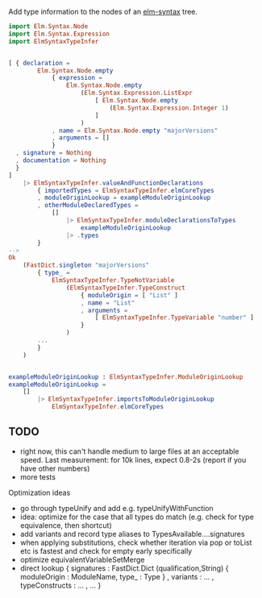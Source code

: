Add type information to the nodes
of an [elm-syntax](https://dark.elm.dmy.fr/packages/stil4m/elm-syntax/latest/) tree.

```elm
import Elm.Syntax.Node
import Elm.Syntax.Expression
import ElmSyntaxTypeInfer


[ { declaration =
        Elm.Syntax.Node.empty
            { expression =
                Elm.Syntax.Node.empty
                    (Elm.Syntax.Expression.ListExpr
                        [ Elm.Syntax.Node.empty
                            (Elm.Syntax.Expression.Integer 1)
                        ]
                    )
            , name = Elm.Syntax.Node.empty "majorVersions"
            , arguments = []
            }
  , signature = Nothing
  , documentation = Nothing
  }
]
    |> ElmSyntaxTypeInfer.valueAndFunctionDeclarations
        { importedTypes = ElmSyntaxTypeInfer.elmCoreTypes
        , moduleOriginLookup = exampleModuleOriginLookup
        , otherModuleDeclaredTypes =
            []
                |> ElmSyntaxTypeInfer.moduleDeclarationsToTypes
                    exampleModuleOriginLookup
                |> .types
        }
-->
Ok
    (FastDict.singleton "majorVersions"
        { type_ =
            ElmSyntaxTypeInfer.TypeNotVariable
                (ElmSyntaxTypeInfer.TypeConstruct
                    { moduleOrigin = [ "List" ]
                    , name = "List"
                    , arguments =
                        [ ElmSyntaxTypeInfer.TypeVariable "number" ]
                    }
                )
        ...
        }
    )


exampleModuleOriginLookup : ElmSyntaxTypeInfer.ModuleOriginLookup
exampleModuleOriginLookup =
    []
        |> ElmSyntaxTypeInfer.importsToModuleOriginLookup
            ElmSyntaxTypeInfer.elmCoreTypes
```

## TODO

- right now, this can't handle medium to large files at an acceptable speed.
  Last measurement: for 10k lines, expect 0.8-2s  (report if you have other numbers)
- more tests

Optimization ideas
- go through typeUnify and add e.g. typeUnifyWithFunction
- idea: optimize for the case that all types do match (e.g. check for type equivalence, then shortcut)
- add variants and record type aliases to TypesAvailable....signatures
- when applying substitutions, check whether iteration via pop or toList etc is fastest and check for empty early specifically
- optimize equivalentVariableSetMerge
- direct lookup { signatures : FastDict.Dict (qualification,String) { moduleOrigin : ModuleName, type_ : Type }
, variants : ...
, typeConstructs : ...
, ...
 }